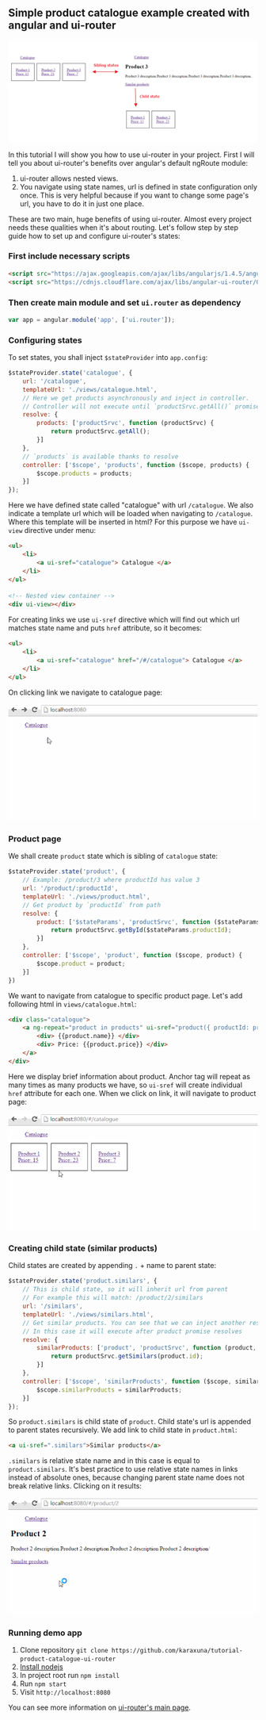 ## Simple product catalogue example created with angular and ui-router

![diagram](./screens/diagram.png)

In this tutorial I will show you how to use ui-router in your project. First I will tell you about ui-router's benefits over angular's default ngRoute module:

1. ui-router allows nested views.
2. You navigate using state names, url is defined in state configuration only once. This is very helpful because if you want to change some page's url, you have to do it in just one place.

These are two main, huge benefits of using ui-router. Almost every project needs these qualities when it's about routing. Let's follow step by step guide how to set up and configure ui-router's states:

### First include necessary scripts

```html
<script src="https://ajax.googleapis.com/ajax/libs/angularjs/1.4.5/angular.min.js"></script>
<script src="https://cdnjs.cloudflare.com/ajax/libs/angular-ui-router/0.2.18/angular-ui-router.min.js"></script>
```
    
### Then create main module and set `ui.router` as dependency

```javascript
var app = angular.module('app', ['ui.router']);
```

### Configuring states
To set states, you shall inject `$stateProvider` into `app.config`:

```javascript
$stateProvider.state('catalogue', {
    url: '/catalogue',
    templateUrl: './views/catalogue.html',
    // Here we get products asynchronously and inject in controller.
    // Controller will not execute until `productSrvc.getAll()` promise gets resolved.
    resolve: {
        products: ['productSrvc', function (productSrvc) {
            return productSrvc.getAll();
        }]
    },
    // `products` is available thanks to resolve
    controller: ['$scope', 'products', function ($scope, products) {
        $scope.products = products;
    }]
});
```

Here we have defined state called "catalogue" with url `/catalogue`. We also indicate a template url which will be loaded when navigating to `/catalogue`. Where this template will be inserted in html? For this purpose we have `ui-view` directive under menu:

```html
<ul>
    <li>
        <a ui-sref="catalogue"> Catalogue </a>
    </li>
</ul>
        
<!-- Nested view container -->
<div ui-view></div>
```

For creating links we use `ui-sref` directive which will find out which url matches state name and puts `href` attribute, so it becomes:

```html
<ul>
    <li>
        <a ui-sref="catalogue" href="/#/catalogue"> Catalogue </a>
    </li>
</ul>
```

On clicking link we navigate to catalogue page:

![catalogue](./screens/open-catalogue.gif)

### Product page
We shall create `product` state which is sibling of `catalogue` state:

```javascript
$stateProvider.state('product', {
    // Example: /product/3 where productId has value 3
    url: '/product/:productId',
    templateUrl: './views/product.html',
    // Get product by `productId` from path
    resolve: {
        product: ['$stateParams', 'productSrvc', function ($stateParams, productSrvc) {
            return productSrvc.getById($stateParams.productId);
        }]
    },
    controller: ['$scope', 'product', function ($scope, product) {
        $scope.product = product;
    }]
})
```

We want to navigate from catalogue to specific product page. Let's add following html in `views/catalogue.html`:

```html
<div class="catalogue">
    <a ng-repeat="product in products" ui-sref="product({ productId: product.id })">
        <div> {{product.name}} </div>
        <div> Price: {{product.price}} </div>
    </a>
</div>
```

Here we display brief information about product. Anchor tag will repeat as many times as many products we have, so `ui-sref` will create individual `href` attribute for each one. When we click on link, it will navigate to product page:

![open product](./screens/open-product.gif)

### Creating child state (similar products)
Child states are created by appending `.` + name to parent state:

```javascript
$stateProvider.state('product.similars', {
    // This is child state, so it will inherit url from parent
    // For example this will match: /product/2/similars
    url: '/similars',
    templateUrl: './views/similars.html',
    // Get similar products. You can see that we can inject another resolve.
    // In this case it will execute after product promise resolves
    resolve: {
        similarProducts: ['product', 'productSrvc', function (product, productSrvc) {
            return productSrvc.getSimilars(product.id);
        }]
    },
    controller: ['$scope', 'similarProducts', function ($scope, similarProducts) {
        $scope.similarProducts = similarProducts;
    }]
});
```

So `product.similars` is child state of `product`. Child state's url is appended to parent states recursively. We add link to child state in `product.html`:

```html
<a ui-sref=".similars">Similar products</a>
```

`.similars` is relative state name and in this case is equal to `product.similars`. It's best practice to use relative state names in links instead of absolute ones, because changing parent state name does not break relative links. Clicking on it results:

![open similar products](./screens/open-similars.gif)

### Running demo app
1. Clone repository `git clone https://github.com/karaxuna/tutorial-product-catalogue-ui-router`
2. [Install nodejs](https://nodejs.org/en/download/)
3. In project root run `npm install`
4. Run `npm start`
5. Visit `http://localhost:8080`

You can see more information on [ui-router's main page](https://angular-ui.github.io/ui-router/site/#/api/ui.router).

